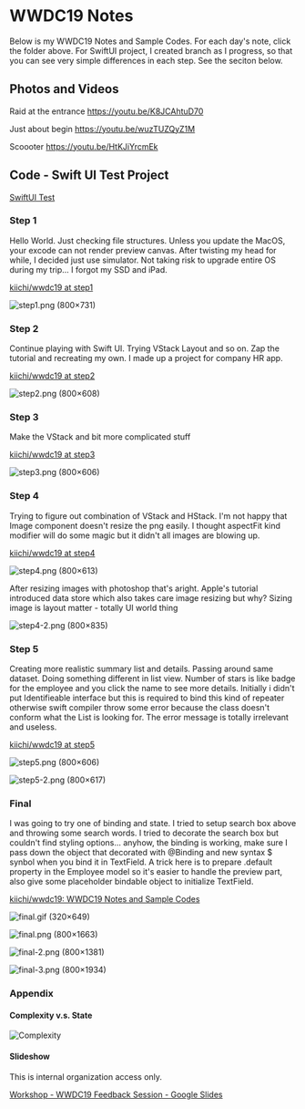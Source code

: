 # WWDC19 Notes

Below is my WWDC19 Notes and Sample Codes. For each day's note, click the folder above. For SwiftUI project, I created branch as I progress, so that you can see very simple differences in each step. See the seciton below.

## Photos and Videos

Raid at the entrance
https://youtu.be/K8JCAhtuD70

Just about begin
https://youtu.be/wuzTUZQyZ1M

Scoooter
https://youtu.be/HtKJiYrcmEk

## Code - Swift UI Test Project

[SwiftUI Test](https://github.com/kiichi/wwdc19/tree/master/day2/SwiftUITest)

### Step 1

Hello World. Just checking file structures. Unless you update the MacOS, your excode can not render preview canvas. After twisting my head for while, I decided just use simulator. Not taking risk to upgrade entire OS during my trip... I forgot my SSD and iPad.

[kiichi/wwdc19 at step1](https://github.com/kiichi/wwdc19/tree/step1)

![step1.png (800×731)](https://raw.githubusercontent.com/kiichi/wwdc19/master/images/step1.png)

### Step 2

Continue playing with Swift UI. Trying VStack Layout and so on. Zap the tutorial and recreating my own. I made up a project for company HR app.

[kiichi/wwdc19 at step2](https://github.com/kiichi/wwdc19/tree/step2)

![step2.png (800×608)](https://raw.githubusercontent.com/kiichi/wwdc19/master/images/step2.png)


### Step 3

Make the VStack and bit more complicated stuff

[kiichi/wwdc19 at step3](https://github.com/kiichi/wwdc19/tree/step3)

![step3.png (800×606)](https://raw.githubusercontent.com/kiichi/wwdc19/master/images/step3.png)

### Step 4

Trying to figure out combination of VStack and HStack. I'm not happy that Image component doesn't resize the png easily. I thought aspectFit kind modifier will do some magic but it didn't all images are blowing up.

[kiichi/wwdc19 at step4](https://github.com/kiichi/wwdc19/tree/step4)

![step4.png (800×613)](https://raw.githubusercontent.com/kiichi/wwdc19/master/images/step4.png)

After resizing images with photoshop that's aright. Apple's tutorial introduced data store which also takes care image resizing but why? Sizing image is layout matter - totally UI world thing

![step4-2.png (800×835)](https://raw.githubusercontent.com/kiichi/wwdc19/master/images/step4-2.png)

### Step 5

Creating more realistic summary list and details. Passing around same dataset. Doing something different in list view. Number of stars is like badge for the employee and you click the name to see more details. Initially i didn't put Identifieable interface but this is required to bind this kind of repeater otherwise swift compiler throw some error because the class doesn't conform what the List is looking for. The error message is totally irrelevant and useless.

[kiichi/wwdc19 at step5](https://github.com/kiichi/wwdc19/tree/step5)

![step5.png (800×606)](https://raw.githubusercontent.com/kiichi/wwdc19/master/images/step5.png)

![step5-2.png (800×617)](https://raw.githubusercontent.com/kiichi/wwdc19/master/images/step5-2.png)

### Final

I was going to try one of binding and state. I tried to setup search box above and throwing some search words. I tried to decorate the search box but couldn't find styling options... anyhow, the binding is working, make sure I pass down the object that decorated with @Binding and new syntax $ synbol when you bind it in TextField. A trick here is to prepare .default property in the Employee model so it's easier to handle the preview part, also give some placeholder bindable object to initialize TextField.

[kiichi/wwdc19: WWDC19 Notes and Sample Codes](https://github.com/kiichi/wwdc19/tree/master)

![final.gif (320×649)](https://raw.githubusercontent.com/kiichi/wwdc19/master/images/final.gif)

![final.png (800×1663)](https://raw.githubusercontent.com/kiichi/wwdc19/master/images/final.png)

![final-2.png (800×1381)](https://raw.githubusercontent.com/kiichi/wwdc19/master/images/final-2.png)

![final-3.png (800×1934)](https://raw.githubusercontent.com/kiichi/wwdc19/master/images/final-3.png)

### Appendix

#### Complexity v.s. State

![Complexity](https://raw.githubusercontent.com/kiichi/wwdc19/master/images/complexity.png)

#### Slideshow

This is internal organization access only.

[Workshop - WWDC19 Feedback Session - Google Slides](https://docs.google.com/presentation/d/12TD_FkEre2aZUxMq1nlLtfw1dKklvaN_PsGqoBs54XU/edit#slide=id.p)

